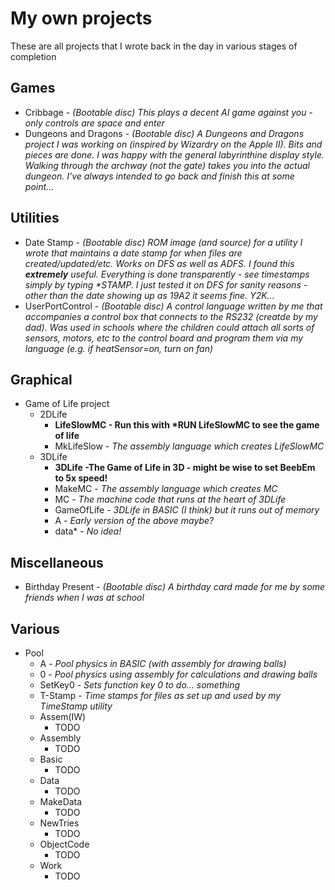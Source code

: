 # My own projects
These are all projects that I wrote back in the day in various stages of completion

## Games
- Cribbage - _(Bootable disc) This plays a decent AI game against you - only controls are space and enter_
- Dungeons and Dragons - _(Bootable disc) A Dungeons and Dragons project I was working on (inspired by Wizardry on the Apple II). Bits and pieces are done. I was happy with the general labyrinthine display style. Walking through the archway (not the gate) takes you into the actual dungeon. I've always intended to go back and finish this at some point..._
## Utilities
- Date Stamp - _(Bootable disc) ROM image (and source) for a utility I wrote that maintains a date stamp for when files are created/updated/etc. Works on DFS as well as ADFS. I found this __extremely__ useful. Everything is done transparently - see timestamps simply by typing *STAMP. I just tested it on DFS for sanity reasons - other than the date showing up as 19A2 it seems fine. Y2K..._
- UserPortControl - _(Bootable disc) A control language written by me that accompanies a control box that connects to the RS232 (creatde by my dad). Was used in schools where the children could attach all sorts of sensors, motors, etc to the control board and program them via my language (e.g. if heatSensor=on, turn on fan)_
## Graphical
- Game of Life project
  - 2DLife
    - __LifeSlowMC - Run this with *RUN LifeSlowMC to see the game of life__
    - MkLifeSlow - _The assembly language which creates LifeSlowMC_
  - 3DLife
    - __3DLife -The Game of Life in 3D - might be wise to set BeebEm to 5x speed!__
    - MakeMC - _The assembly language which creates MC_
    - MC - _The machine code that runs at the heart of 3DLife_
    - GameOfLife - _3DLife in BASIC (I think) but it runs out of memory_
    - A - _Early version of the above maybe?_
    - data* - _No idea!_
## Miscellaneous
- Birthday Present - _(Bootable disc) A birthday card made for me by some friends when I was at school_
## Various
- Pool
  - A - _Pool physics in BASIC (with assembly for drawing balls)_
  - 0 - _Pool physics using assembly for calculations and drawing balls_
  - SetKey0 - _Sets function key 0 to do... something_
  - T-Stamp - _Time stamps for files as set up and used by my TimeStamp utility_
  - Assem(IW)
    - TODO
  - Assembly
    - TODO
  - Basic
    - TODO
  - Data
    - TODO
  - MakeData
    - TODO
  - NewTries
    - TODO
  - ObjectCode
    - TODO
  - Work
    - TODO
